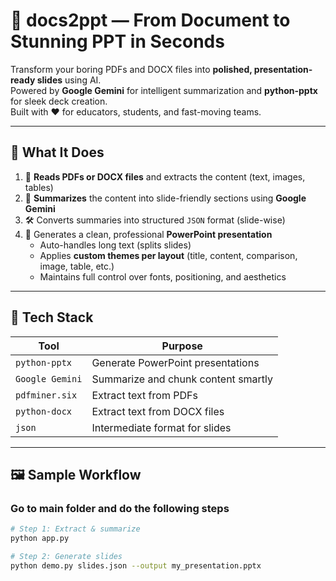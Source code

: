 # 🎯 docs2ppt — From Document to Stunning PPT in Seconds

Transform your boring PDFs and DOCX files into **polished, presentation-ready slides** using AI.  
Powered by **Google Gemini** for intelligent summarization and **python-pptx** for sleek deck creation.  
Built with ❤️ for educators, students, and fast-moving teams.

---

## 🚀 What It Does

1. 📄 **Reads PDFs or DOCX files** and extracts the content (text, images, tables)
2. 🧠 **Summarizes** the content into slide-friendly sections using **Google Gemini**
3. 🛠️ Converts summaries into structured `JSON` format (slide-wise)
4. 🎨 Generates a clean, professional **PowerPoint presentation**
   - Auto-handles long text (splits slides)
   - Applies **custom themes per layout** (title, content, comparison, image, table, etc.)
   - Maintains full control over fonts, positioning, and aesthetics

---

## 🧰 Tech Stack

| Tool            | Purpose                             |
| --------------- | ----------------------------------- |
| `python-pptx`   | Generate PowerPoint presentations   |
| `Google Gemini` | Summarize and chunk content smartly |
| `pdfminer.six`  | Extract text from PDFs              |
| `python-docx`   | Extract text from DOCX files        |
| `json`          | Intermediate format for slides      |

---

## 🖼️ Sample Workflow

### Go to main folder and do the following steps

```bash
# Step 1: Extract & summarize
python app.py

# Step 2: Generate slides
python demo.py slides.json --output my_presentation.pptx
```
